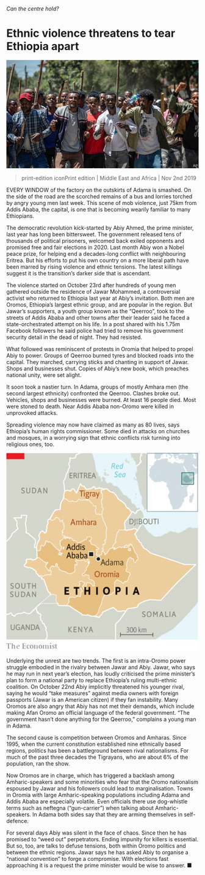 ###### Can the centre hold?

# Ethnic violence threatens to tear Ethiopia apart 

![image](images/20191102_map503.jpg) 

> print-edition iconPrint edition | Middle East and Africa | Nov 2nd 2019 

EVERY WINDOW of the factory on the outskirts of Adama is smashed. On the side of the road are the scorched remains of a bus and lorries torched by angry young men last week. This scene of mob violence, just 75km from Addis Ababa, the capital, is one that is becoming wearily familiar to many Ethiopians. 

The democratic revolution kick-started by Abiy Ahmed, the prime minister, last year has long been bittersweet. The government released tens of thousands of political prisoners, welcomed back exiled opponents and promised free and fair elections in 2020. Last month Abiy won a Nobel peace prize, for helping end a decades-long conflict with neighbouring Eritrea. But his efforts to put his own country on a more liberal path have been marred by rising violence and ethnic tensions. The latest killings suggest it is the transition’s darker side that is ascendant. 

The violence started on October 23rd after hundreds of young men gathered outside the residence of Jawar Mohammed, a controversial activist who returned to Ethiopia last year at Abiy’s invitation. Both men are Oromos, Ethiopia’s largest ethnic group, and are popular in the region. But Jawar’s supporters, a youth group known as the “Qeerroo”, took to the streets of Addis Ababa and other towns after their leader said he faced a state-orchestrated attempt on his life. In a post shared with his 1.75m Facebook followers he said police had tried to remove his government security detail in the dead of night. They had resisted. 

What followed was reminiscent of protests in Oromia that helped to propel Abiy to power. Groups of Qeerroo burned tyres and blocked roads into the capital. They marched, carrying sticks and chanting in support of Jawar. Shops and businesses shut. Copies of Abiy’s new book, which preaches national unity, were set alight. 

It soon took a nastier turn. In Adama, groups of mostly Amhara men (the second largest ethnicity) confronted the Qeerroo. Clashes broke out. Vehicles, shops and businesses were burned. At least 16 people died. Most were stoned to death. Near Addis Ababa non-Oromo were killed in unprovoked attacks. 

Spreading violence may now have claimed as many as 80 lives, says Ethiopia’s human rights commissioner. Some died in attacks on churches and mosques, in a worrying sign that ethnic conflicts risk turning into religious ones, too. 

![image](images/20191102_MAM996.png) 

Underlying the unrest are two trends. The first is an intra-Oromo power struggle embodied in the rivalry between Jawar and Abiy. Jawar, who says he may run in next year’s election, has loudly criticised the prime minister’s plan to form a national party to replace Ethiopia’s ruling multi-ethnic coalition. On October 22nd Abiy implicitly threatened his younger rival, saying he would “take measures” against media owners with foreign passports (Jawar is an American citizen) if they fan instability. Many Oromos are also angry that Abiy has not met their demands, which include making Afan Oromo an official language of the federal government. “The government hasn’t done anything for the Qeerroo,” complains a young man in Adama. 

The second cause is competition between Oromos and Amharas. Since 1995, when the current constitution established nine ethnically based regions, politics has been a battleground between rival nationalisms. For much of the past three decades the Tigrayans, who are about 6% of the population, ran the show. 

Now Oromos are in charge, which has triggered a backlash among Amharic-speakers and some minorities who fear that the Oromo nationalism espoused by Jawar and his followers could lead to marginalisation. Towns in Oromia with large Amharic-speaking populations including Adama and Addis Ababa are especially volatile. Even officials there use dog-whistle terms such as neftegna (“gun-carrier”) when talking about Amharic-speakers. In Adama both sides say that they are arming themselves in self-defence. 

For several days Abiy was silent in the face of chaos. Since then he has promised to “weed out” perpetrators. Ending impunity for killers is essential. But so, too, are talks to defuse tensions, both within Oromo politics and between the ethnic regions. Jawar says he has asked Abiy to organise a “national convention” to forge a compromise. With elections fast approaching it is a request the prime minister would be wise to answer. ■ 

